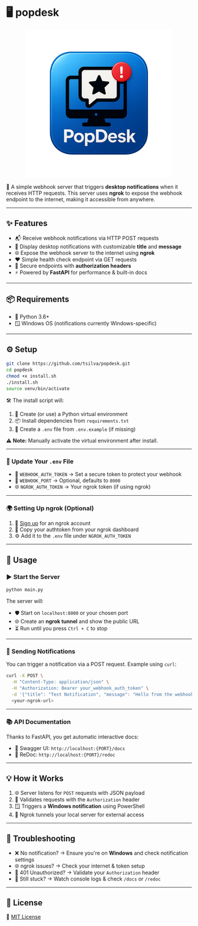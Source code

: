 # 🖥️ popdesk

<p align="center">
  <img src="logo.png" alt="PopDesk Logo" width="400"/>
</p>

🚀 A simple webhook server that triggers **desktop notifications** when it receives HTTP requests. This server uses **ngrok** to expose the webhook endpoint to the internet, making it accessible from anywhere.

---

## ✨ Features

- 📬 Receive webhook notifications via HTTP POST requests  
- 🔔 Display desktop notifications with customizable **title** and **message**  
- 🌐 Expose the webhook server to the internet using **ngrok**  
- ❤️ Simple health check endpoint via GET requests  
- 🔐 Secure endpoints with **authorization headers**  
- ⚡ Powered by **FastAPI** for performance & built-in docs  

---

## 📦 Requirements

- 🐍 Python 3.6+  
- 🪟 Windows OS (notifications currently Windows-specific)

---

## ⚙️ Setup

```bash
git clone https://github.com/tsilva/popdesk.git
cd popdesk
chmod +x install.sh
./install.sh
source venv/bin/activate
```

🛠️ The install script will:
1. 🧪 Create (or use) a Python virtual environment  
2. 📦 Install dependencies from `requirements.txt`  
3. 📝 Create a `.env` file from `.env.example` (if missing)

⚠️ **Note:** Manually activate the virtual environment after install.

---

### 🔧 Update Your `.env` File

- 🔐 `WEBHOOK_AUTH_TOKEN` → Set a secure token to protect your webhook  
- 🔢 `WEBHOOK_PORT` → Optional, defaults to `8000`
- 🌐 `NGROK_AUTH_TOKEN` → Your ngrok token (if using ngrok)  

---

### 🌍 Setting Up ngrok (Optional)

1. 📝 [Sign up](https://ngrok.com) for an ngrok account  
2. 🔑 Copy your authtoken from your ngrok dashboard  
3. ⚙️ Add it to the `.env` file under `NGROK_AUTH_TOKEN`

---

## 🚀 Usage

### ▶️ Start the Server

```bash
python main.py
```

The server will:
- 🛡️ Start on `localhost:8000` or your chosen port  
- 🌐 Create an **ngrok tunnel** and show the public URL  
- ⏳ Run until you press `Ctrl + C` to stop

---

### 📣 Sending Notifications

You can trigger a notification via a POST request. Example using `curl`:

```bash
curl -X POST \
  -H "Content-Type: application/json" \
  -H "Authorization: Bearer your_webhook_auth_token" \
  -d '{"title": "Test Notification", "message": "Hello from the webhook!"}' \
  <your-ngrok-url>
```

---

### 📚 API Documentation

Thanks to FastAPI, you get automatic interactive docs:

- 📄 Swagger UI: `http://localhost:{PORT}/docs`  
- 📘 ReDoc: `http://localhost:{PORT}/redoc`

---

## 💡 How it Works

1. 🌐 Server listens for `POST` requests with JSON payload  
2. 🔐 Validates requests with the `Authorization` header  
3. 🪟 Triggers a **Windows notification** using PowerShell  
4. 🧭 Ngrok tunnels your local server for external access  

---

## 🧰 Troubleshooting

- ❌ No notification? → Ensure you're on **Windows** and check notification settings  
- 🌐 ngrok issues? → Check your internet & token setup  
- 🛑 401 Unauthorized? → Validate your `Authorization` header  
- 🐛 Still stuck? → Watch console logs & check `/docs` or `/redoc`  

---

## 📄 License

📝 [MIT License](LICENSE)